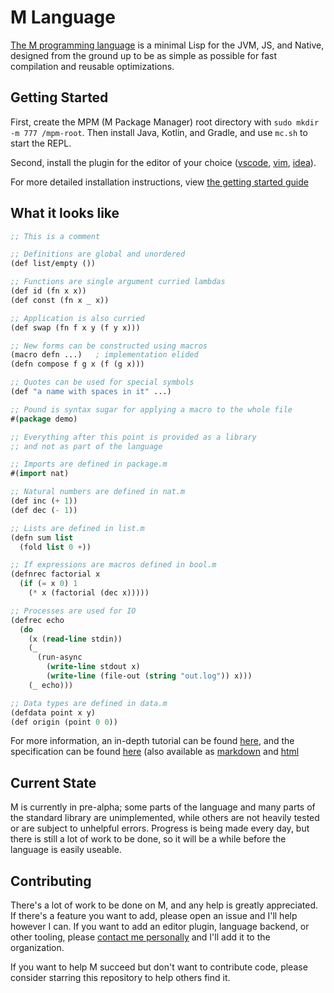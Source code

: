 M Language
==========

[The M programming language](https://m-language.github.io/) is a minimal Lisp
for the JVM, JS, and Native, designed from the ground up to be as simple as
possible for fast compilation and reusable optimizations.

Getting Started
---------------

First, create the MPM (M Package Manager) root directory with
`sudo mkdir -m 777 /mpm-root`. Then install Java, Kotlin, and Gradle, and use
`mc.sh` to start the REPL.

Second, install the plugin for the editor of your choice
([vscode](https://github.com/m-language/vscode-m),
[vim](https://github.com/m-language/vim-m),
[idea](https://github.com/m-language/intellij-m)).

For more detailed installation instructions, view
[the getting started guide](https://m-language.readthedocs.io/en/latest/tutorial/starting.html)

What it looks like
----------------------

```lisp
;; This is a comment

;; Definitions are global and unordered
(def list/empty ())

;; Functions are single argument curried lambdas
(def id (fn x x))
(def const (fn x _ x))

;; Application is also curried
(def swap (fn f x y (f y x)))

;; New forms can be constructed using macros
(macro defn ...)   ; implementation elided
(defn compose f g x (f (g x)))

;; Quotes can be used for special symbols
(def "a name with spaces in it" ...)

;; Pound is syntax sugar for applying a macro to the whole file
#(package demo)

;; Everything after this point is provided as a library
;; and not as part of the language

;; Imports are defined in package.m
#(import nat)

;; Natural numbers are defined in nat.m
(def inc (+ 1))
(def dec (- 1))

;; Lists are defined in list.m
(defn sum list
  (fold list 0 +))

;; If expressions are macros defined in bool.m
(defnrec factorial x
  (if (= x 0) 1
    (* x (factorial (dec x)))))

;; Processes are used for IO
(defrec echo
  (do
    (x (read-line stdin))
    (_
      (run-async
        (write-line stdout x)
        (write-line (file-out (string "out.log")) x)))
    (_ echo)))

;; Data types are defined in data.m
(defdata point x y)
(def origin (point 0 0))
```

For more information, an in-depth tutorial can be found
[here](https://m-language.readthedocs.io/en/latest/tutorial/index.html),
and the specification can be found
[here](https://github.com/m-language/m-spec/raw/master/m.pdf)
(also available as
[markdown](https://github.com/m-language/m-spec/blob/master/m.md) and
[html](https://m-language.github.io/m-spec/m.html)

Current State
-------------

M is currently in pre-alpha; some parts of the language and many parts of the
standard library are unimplemented, while others are not heavily tested or are
subject to unhelpful errors. Progress is being made every day, but there is
still a lot of work to be done, so it will be a while before the language is
easily useable.

Contributing
------------

There's a lot of work to be done on M, and any help is greatly appreciated. If
there's a feature you want to add, please open an issue and I'll help however I
can. If you want to add an editor plugin, language backend, or other tooling,
please [contact me personally](https://github.com/aedans) and I'll add it to the
organization.

If you want to help M succeed but don't want to contribute code, please consider
starring this repository to help others find it.
